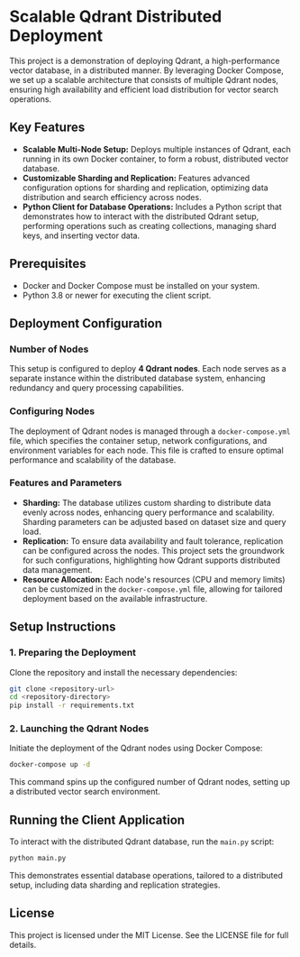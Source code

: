 # Scalable Qdrant Distributed Deployment

This project is a demonstration of deploying Qdrant, a high-performance vector database, in a distributed manner. By leveraging Docker Compose, we set up a scalable architecture that consists of multiple Qdrant nodes, ensuring high availability and efficient load distribution for vector search operations.

## Key Features

- **Scalable Multi-Node Setup:** Deploys multiple instances of Qdrant, each running in its own Docker container, to form a robust, distributed vector database.
- **Customizable Sharding and Replication:** Features advanced configuration options for sharding and replication, optimizing data distribution and search efficiency across nodes.
- **Python Client for Database Operations:** Includes a Python script that demonstrates how to interact with the distributed Qdrant setup, performing operations such as creating collections, managing shard keys, and inserting vector data.

## Prerequisites

- Docker and Docker Compose must be installed on your system.
- Python 3.8 or newer for executing the client script.

## Deployment Configuration

### Number of Nodes

This setup is configured to deploy **4 Qdrant nodes**. Each node serves as a separate instance within the distributed database system, enhancing redundancy and query processing capabilities.

### Configuring Nodes

The deployment of Qdrant nodes is managed through a `docker-compose.yml` file, which specifies the container setup, network configurations, and environment variables for each node. This file is crafted to ensure optimal performance and scalability of the database.

### Features and Parameters

- **Sharding:** The database utilizes custom sharding to distribute data evenly across nodes, enhancing query performance and scalability. Sharding parameters can be adjusted based on dataset size and query load.
- **Replication:** To ensure data availability and fault tolerance, replication can be configured across the nodes. This project sets the groundwork for such configurations, highlighting how Qdrant supports distributed data management.
- **Resource Allocation:** Each node's resources (CPU and memory limits) can be customized in the `docker-compose.yml` file, allowing for tailored deployment based on the available infrastructure.

## Setup Instructions

### 1. Preparing the Deployment

Clone the repository and install the necessary dependencies:

```bash
git clone <repository-url>
cd <repository-directory>
pip install -r requirements.txt
```

### 2. Launching the Qdrant Nodes

Initiate the deployment of the Qdrant nodes using Docker Compose:

```bash
docker-compose up -d
```

This command spins up the configured number of Qdrant nodes, setting up a distributed vector search environment.

## Running the Client Application

To interact with the distributed Qdrant database, run the `main.py` script:

```bash
python main.py
```

This demonstrates essential database operations, tailored to a distributed setup, including data sharding and replication strategies.

## License

This project is licensed under the MIT License. See the LICENSE file for full details.